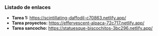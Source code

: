 ### Listado de enlaces
* **Tarea 1:**  https://scintillating-daffodil-c70863.netlify.app/
* **Tarea proyectos:**  https://effervescent-alpaca-72c717.netlify.app/
* **Tarea sancocho:** https://statuesque-biscochitos-3bc296.netlify.app/
